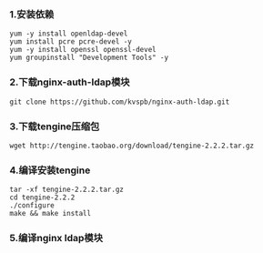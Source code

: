 ### 1.安装依赖
  ```
  yum -y install openldap-devel
  yum install pcre pcre-devel -y
  yum -y install openssl openssl-devel
  yum groupinstall "Development Tools" -y
  ```
### 2.下载nginx-auth-ldap模块
  ```
  git clone https://github.com/kvspb/nginx-auth-ldap.git
  ```
### 3.下载tengine压缩包
  ```
  wget http://tengine.taobao.org/download/tengine-2.2.2.tar.gz
  ```
### 4.编译安装tengine
  ```
  tar -xf tengine-2.2.2.tar.gz
  cd tengine-2.2.2
  ./configure
  make && make install
  ```
### 5.编译nginx ldap模块
